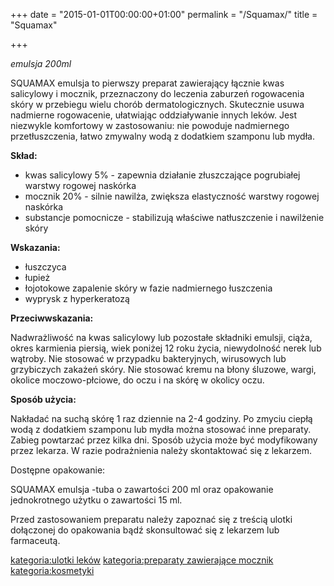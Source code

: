 +++
date = "2015-01-01T00:00:00+01:00"
permalink = "/Squamax/"
title = "Squamax"

+++

*emulsja 200ml*

SQUAMAX emulsja to pierwszy preparat zawierający łącznie kwas salicylowy i mocznik, przeznaczony do leczenia zaburzeń rogowacenia skóry w przebiegu wielu chorób dermatologicznych. Skutecznie usuwa nadmierne rogowacenie, ułatwiając oddziaływanie innych leków. Jest niezwykle komfortowy w zastosowaniu: nie powoduje nadmiernego przetłuszczenia, łatwo zmywalny wodą z dodatkiem szamponu lub mydła.

**Skład:**

-   kwas salicylowy 5% - zapewnia działanie złuszczające pogrubiałej warstwy rogowej naskórka
-   mocznik 20% - silnie nawilża, zwiększa elastyczność warstwy rogowej naskórka
-   substancje pomocnicze - stabilizują właściwe natłuszczenie i nawilżenie skóry

**Wskazania:**

-   łuszczyca
-   łupież
-   łojotokowe zapalenie skóry w fazie nadmiernego łuszczenia
-   wyprysk z hyperkeratozą

**Przeciwwskazania:**

Nadwrażliwość na kwas salicylowy lub pozostałe składniki emulsji, ciąża, okres karmienia piersią, wiek poniżej 12 roku życia, niewydolność nerek lub wątroby. Nie stosować w przypadku bakteryjnych, wirusowych lub grzybiczych zakażeń skóry. Nie stosować kremu na błony śluzowe, wargi, okolice moczowo-płciowe, do oczu i na skórę w okolicy oczu.

**Sposób użycia:**

Nakładać na suchą skórę 1 raz dziennie na 2-4 godziny. Po zmyciu ciepłą wodą z dodatkiem szamponu lub mydła można stosować inne preparaty. Zabieg powtarzać przez kilka dni. Sposób użycia może być modyfikowany przez lekarza. W razie podrażnienia należy skontaktować się z lekarzem.

Dostępne opakowanie:

SQUAMAX emulsja -tuba o zawartości 200 ml oraz opakowanie jednokrotnego użytku o zawartości 15 ml.

Przed zastosowaniem preparatu należy zapoznać się z treścią ulotki dołączonej do opakowania bądź skonsultować się z lekarzem lub farmaceutą.

[kategoria:ulotki leków](/atopedia/kategoria:ulotki_leków "wikilink") [kategoria:preparaty zawierające mocznik](/atopedia/kategoria:preparaty_zawierające_mocznik "wikilink") [kategoria:kosmetyki](/atopedia/kategoria:kosmetyki "wikilink")